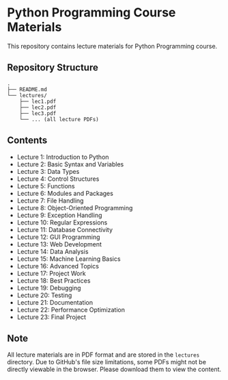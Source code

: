 # Python Programming Course Materials

This repository contains lecture materials for Python Programming course.

## Repository Structure
```
.
├── README.md
└── lectures/
    ├── lec1.pdf
    ├── lec2.pdf
    ├── lec3.pdf
    └── ... (all lecture PDFs)
```

## Contents

- Lecture 1: Introduction to Python
- Lecture 2: Basic Syntax and Variables
- Lecture 3: Data Types
- Lecture 4: Control Structures
- Lecture 5: Functions
- Lecture 6: Modules and Packages
- Lecture 7: File Handling
- Lecture 8: Object-Oriented Programming
- Lecture 9: Exception Handling
- Lecture 10: Regular Expressions
- Lecture 11: Database Connectivity
- Lecture 12: GUI Programming
- Lecture 13: Web Development
- Lecture 14: Data Analysis
- Lecture 15: Machine Learning Basics
- Lecture 16: Advanced Topics
- Lecture 17: Project Work
- Lecture 18: Best Practices
- Lecture 19: Debugging
- Lecture 20: Testing
- Lecture 21: Documentation
- Lecture 22: Performance Optimization
- Lecture 23: Final Project

## Note
All lecture materials are in PDF format and are stored in the `lectures` directory. Due to GitHub's file size limitations, some PDFs might not be directly viewable in the browser. Please download them to view the content. 